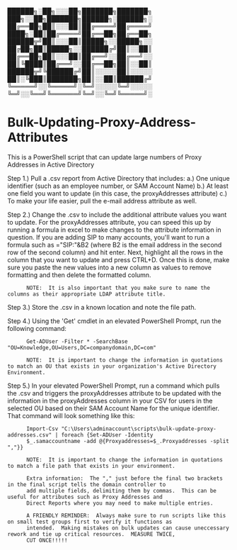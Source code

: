 ██████╗░██╗░░░██╗███████╗███████╗  ███╗░░██╗███████╗██████╗░██████╗░
██╔══██╗██║░░░██║██╔════╝██╔════╝  ████╗░██║██╔════╝██╔══██╗██╔══██╗
██████╦╝██║░░░██║█████╗░░█████╗░░  ██╔██╗██║█████╗░░██████╔╝██║░░██║
██╔══██╗██║░░░██║██╔══╝░░██╔══╝░░  ██║╚████║██╔══╝░░██╔══██╗██║░░██║
██████╦╝╚██████╔╝██║░░░░░██║░░░░░  ██║░╚███║███████╗██║░░██║██████╔╝
╚═════╝░░╚═════╝░╚═╝░░░░░╚═╝░░░░░  ╚═╝░░╚══╝╚══════╝╚═╝░░╚═╝╚═════╝░

# Bulk-Updating-Proxy-Address-Attributes

This is a PowerShell script that can update large numbers of Proxy Addresses in Active Directory

Step 1.)  Pull a .csv report from Active Directory that includes:
              a.)  One unique identifier (such as an employee number, or SAM Account Name)
              b.)  At least one field you want to update (in this case, the proxyAddresses attribute)
              c.)  To make your life easier, pull the e-mail address attribute as well.
              
Step 2.)  Change the .csv to include the additional attribute values you want to update.  For the proxyAddresses attribute, you can speed this up by
          running a formula in excel to make changes to the attribute information in question.  If you are adding SIP to many accounts, you'll want
          to run a formula such as ="SIP:"&B2 (where B2 is the email address in the second row of the second column) and hit enter.  Next, highlight
          all the rows in the column that you want to update and press CTRL+D.  Once this is done, make sure you paste the new values into a new 
          column as values to remove formatting and then delete the formatted column.
          
          NOTE:  It is also important that you make sure to name the columns as their appropriate LDAP attribute title. 
          
Step 3.)  Store the .csv in a known location and note the file path.

Step 4.)  Using the 'Get' cmdlet in an elevated PowerShell Prompt, run the following command:

          Get-ADUser -Filter * -SearchBase "OU=Knowledge,OU=Users,DC=companydomain,DC=com"
          
          NOTE:  It is important to change the information in quotations to match an OU that exists in your organization's Active Directory Environment.

Step 5.)  In your elevated PowerShell Prompt, run a command which pulls the .csv and triggers the proxyAddresses attribute to be
          updated with the information in the proxyAddresses column in your CSV for users in the selected OU based on their 
          SAM Account Name for the unique identifier.  That command will look something like this:
          
          Import-Csv "C:\Users\adminaccount\scripts\bulk-update-proxy-addresses.csv" | foreach {Set-ADUser -Identity 
          $_.samaccountname -add @{Proxyaddresses=$_.Proxyaddresses -split ","}}
          
          NOTE:  It is important to change the information in quotations to match a file path that exists in your environment.
  
          Extra information:  The "," just before the final two brackets in the final script tells the domain controller to
          add multiple fields, delimiting them by commas.  This can be useful for attributes such as Proxy Addresses and
          Direct Reports where you may need to make multiple entries.
          
          A FRIENDLY REMINDER:  Always make sure to run scripts like this on small test groups first to verify it functions as
          intended.  Making mistakes on bulk updates can cause uneccessary rework and tie up critical resources.  MEASURE TWICE,
          CUT ONCE!!!!!